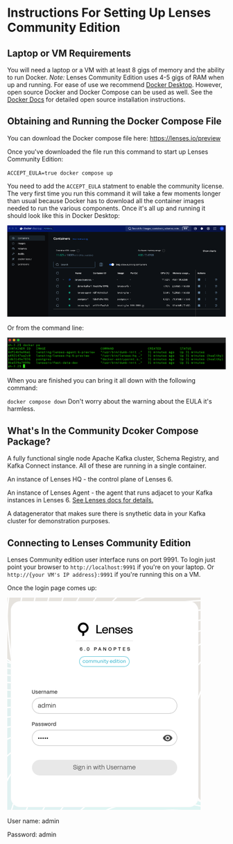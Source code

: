 # Instructions For Setting Up Lenses Community Edition  
  
  
  
## Laptop or VM Requirements

You will need a laptop or a VM with at least 8 gigs of memory and the ability to run Docker. *Note:* Lenses Community Edition uses 4-5 gigs of RAM when up and running. For ease of use we recommend [Docker Desktop](https://www.docker.com/products/docker-desktop/). However, open source Docker and Docker Compose can be used as well. See the [Docker Docs](https://docs.docker.com/manuals/) for detailed open source installation instructions.

## Obtaining and Running the Docker Compose File

You can download the Docker compose file here: https://lenses.io/preview 

Once you've downloaded the file run this command to start up Lenses Community Edition:

`ACCEPT_EULA=true docker compose up`

You need to add the `ACCEPT_EULA` statment to enable the community license. The very first time you run this command it will take a few moments longer than usual because Docker has to download all the container images needed to run the various components. Once it's all up and running it should look like this in Docker Desktop:

![screenshot of Docker Desktop with Lenses Community Edition running](/images/docker_desktop.png)

Or from the command line: 

![screenshot of Docker PS command output](/images/docker_ps.png)

When you are finished you can bring it all down with the following command:

`docker compose down` Don't worry about the warning about the EULA it's harmless. 

## What's In the Community Dcoker Compose Package?

A fully functional single node Apache Kafka cluster, Schema Registry, and  Kafka Connect instance. All of these are running in a single container.

An instance of Lenses HQ - the control plane of Lenses 6. 

An instance of Lenses Agent - the agent that runs adjacet to your Kafka instances in Lenses 6. [See Lenses docs for details.](https://docs.lenses.io/latest)

A datagenerator that makes sure there is snythetic data in your Kafka cluster for demonstration purposes. 

## Connecting to Lenses Community Edition

Lenses Community edition user interface runs on port 9991. To login just point your browser to `http://localhost:9991` if you're on your laptop. Or `http://{your VM's IP address}:9991` if you're running this on a VM. 

Once the login page comes up:

![screenshot of Community Edition login page](/images/login_page.png)

User name: admin

Password: admin
